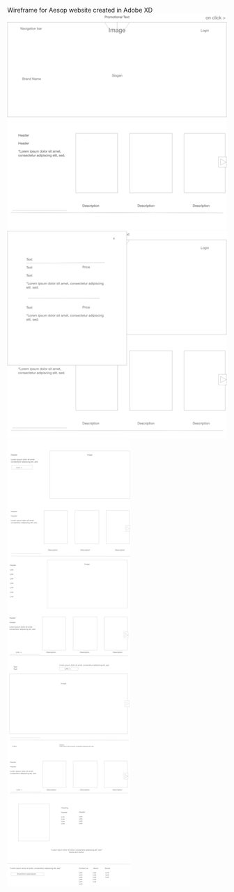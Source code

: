 Wireframe for Aesop website created in Adobe XD 
![Wireframe](./Wireframe/Wireframe1.png)
![Wireframe](./Wireframe/Wireframe2.png)
![Wireframe](./Wireframe/Wireframe3.png)

